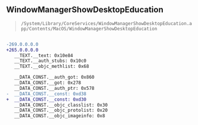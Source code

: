## WindowManagerShowDesktopEducation

> `/System/Library/CoreServices/WindowManagerShowDesktopEducation.app/Contents/MacOS/WindowManagerShowDesktopEducation`

```diff

-269.0.0.0.0
+265.0.0.0.0
   __TEXT.__text: 0x10e84
   __TEXT.__auth_stubs: 0x10c0
   __TEXT.__objc_methlist: 0x68

   __DATA_CONST.__auth_got: 0x860
   __DATA_CONST.__got: 0x278
   __DATA_CONST.__auth_ptr: 0x578
-  __DATA_CONST.__const: 0xd38
+  __DATA_CONST.__const: 0xd30
   __DATA_CONST.__objc_classlist: 0x30
   __DATA_CONST.__objc_protolist: 0x20
   __DATA_CONST.__objc_imageinfo: 0x8

```
